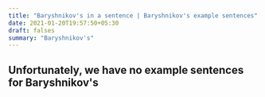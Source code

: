 ```yaml
---
title: "Baryshnikov's in a sentence | Baryshnikov's example sentences"
date: 2021-01-20T19:57:50+05:30
draft: falses
summary: "Baryshnikov's"
---
```

## Unfortunately, we have no example sentences for Baryshnikov's                 
